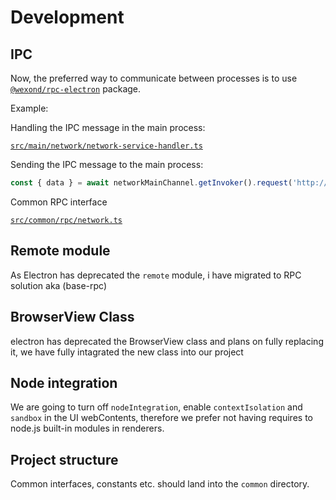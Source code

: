 # Development

## IPC

Now, the preferred way to communicate between processes is to use [`@wexond/rpc-electron`](https://github.com/IroniumStudios/base-rpc/tree/master/packages/rpc-electron) package.

Example:

Handling the IPC message in the main process:

[`src/main/network/network-service-handler.ts`](../src/main/network/network-service-handler.ts)


Sending the IPC message to the main process:

```ts
const { data } = await networkMainChannel.getInvoker().request('http://localhost');
```

Common RPC interface

[`src/common/rpc/network.ts`](../src/common/rpc/network.ts)

## Remote module

As Electron has deprecated the `remote` module, i have migrated to RPC solution aka (base-rpc)

## BrowserView Class

electron has deprecated the BrowserView class and plans on fully replacing it, we have fully intagrated the new class into our project

## Node integration

We are going to turn off `nodeIntegration`, enable `contextIsolation` and `sandbox` in the UI webContents,
therefore we prefer not having requires to node.js built-in modules in renderers.

## Project structure

Common interfaces, constants etc. should land into the `common` directory.
